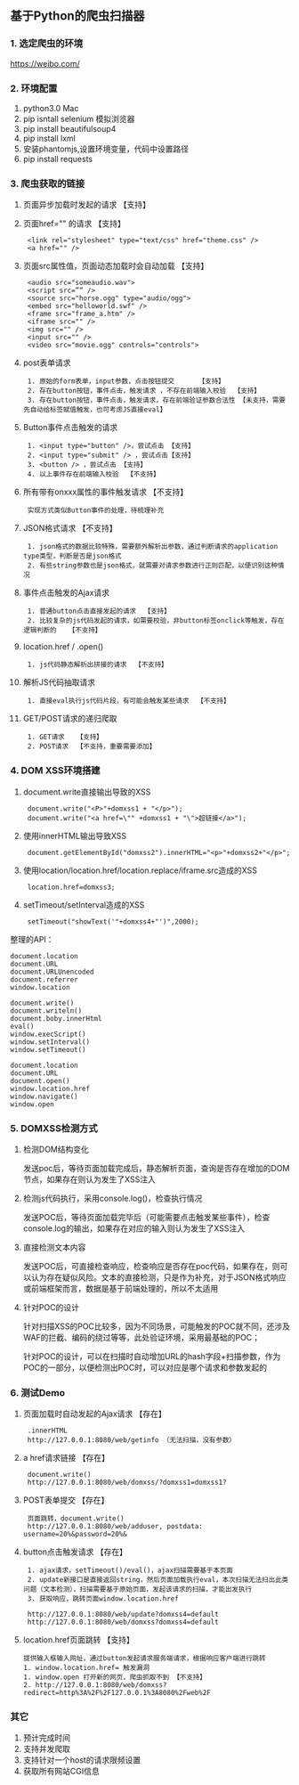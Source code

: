 ## 基于Python的爬虫扫描器

### 1. 选定爬虫的环境 

https://weibo.com/  

### 2. 环境配置

1. python3.0  Mac  
2. pip isntall selenium 模拟浏览器  
3. pip install beautifulsoup4
4. pip install lxml
5. 安装phantomjs,设置环境变量，代码中设置路径 
6. pip install requests



### 3. 爬虫获取的链接

1. 页面异步加载时发起的请求  【支持】
2. 页面href="" 的请求      【支持】

		<link rel="stylesheet" type="text/css" href="theme.css" />
		<a href="" />
		
	
3. 页面src属性值，页面动态加载时会自动加载 【支持】
	
		<audio src="someaudio.wav"> 
		<script src=”“ />
		<source src="horse.ogg" type="audio/ogg">  
		<embed src="helloworld.swf" /> 
		<frame src="frame_a.htm" /> 
		<iframe src="" />
		<img src="" />
		<input src="" />
		<video src="movie.ogg" controls="controls"> 
		
4. post表单请求 

		1. 原始的form表单，input参数，点击按钮提交      【支持】
		2. 存在button按钮，事件点击，触发请求 ，不存在前端输入校验  【支持】
		3. 存在button按钮，事件点击，触发请求，存在前端验证参数合法性 【未支持，需要先自动给标签赋值触发，也可考虑JS直接eval】

5. Button事件点击触发的请求 

		1. <input type="button" />，尝试点击 【支持】
		2. <input type="submit" /> ，尝试点击【支持】
		3. <button /> ，尝试点击 【支持】
		4. 以上事件存在前端输入校验  【不支持】

6. 所有带有onxxx属性的事件触发请求    【不支持】

		实现方式类似Button事件的处理，待梳理补充

5. JSON格式请求    【不支持】

		1. json格式的数据比较特殊，需要额外解析出参数，通过判断请求的application type类型，判断是否是json格式  
		2. 有些string参数也是json格式，就需要对请求参数进行正则匹配，以便识别这种情况  
	
6. 事件点击触发的Ajax请求 

		1. 普通button点击直接发起的请求  【支持】
		2. 比较复杂的js代码发起的请求，如需要校验，非button标签onclick等触发，存在逻辑判断的   【不支持】 
		
7. location.href / .open()   

		1. js代码静态解析出拼接的请求  【不支持】 

8. 解析JS代码抽取请求     

		1. 直接eval执行js代码片段，有可能会触发某些请求  【不支持】

9. GET/POST请求的递归爬取

		1. GET请求   【支持】 
		2. POST请求  【不支持，重要需要添加】

### 4. DOM XSS环境搭建
1. document.write直接输出导致的XSS 
	
		document.write("<P>"+domxss1 + "</p>");
		document.write("<a href=\"" +domxss1 + "\">超链接</a>");

2. 使用innerHTML输出导致XSS

		document.getElementById("domxss2").innerHTML="<p>"+domxss2+"</p>";

3. 使用location/location.href/location.replace/iframe.src造成的XSS  

		location.href=domxss3;  
	
4. setTimeout/setInterval造成的XSS

		setTimeout("showText('"+domxss4+"')",2000);
		
整理的API： 

	document.location
	document.URL
	document.URLUnencoded
	document.referrer
	window.location
	
	document.write()
	document.writeln()
	document.boby.innerHtml
	eval()
	window.execScript()
	window.setInterval()
	window.setTimeout()
	
	document.location
	document.URL
	document.open()
	window.location.href
	window.navigate()
	window.open
	
	
### 5. DOMXSS检测方式

1. 检测DOM结构变化  
	
	发送poc后，等待页面加载完成后，静态解析页面，查询是否存在增加的DOM节点，如果存在则认为发生了XSS注入  
	
2. 	检测js代码执行，采用console.log()，检查执行情况

	发送POC后，等待页面加载完毕后（可能需要点击触发某些事件），检查console.log的输出，如果存在对应的输入则认为发生了XSS注入

3. 直接检测文本内容

	发送POC后，可直接检查响应，检查响应是否存在poc代码，如果存在，则可以认为存在疑似风险。文本的直接检测，只是作为补充，对于JSON格式响应或前端框架而言，数据是基于前端处理的，所以不太适用  

4. 针对POC的设计

	针对扫描XSS的POC比较多，因为不同场景，可能触发的POC就不同，还涉及WAF的拦截、编码的绕过等等，此处验证环境，采用最基础的POC；   

	针对POC的设计，可以在扫描时自动增加URL的hash字段+扫描参数，作为POC的一部分，以便检测出POC时，可以对应是哪个请求和参数发起的

### 6. 测试Demo 

1. 页面加载时自动发起的Ajax请求   【存在】

		.innerHTML   
		http://127.0.0.1:8080/web/getinfo （无法扫描，没有参数）
		
2. a href请求链接      【存在】

		document.write()  
		http://127.0.0.1:8080/web/domxss/?domxss1=domxss1?  
		
3. POST表单提交   【存在】

		页面跳转，document.write()  
		http://127.0.0.1:8080/web/adduser, postdata: username=20%&password=20%&  
		
4. button点击触发请求  【存在】

		1. ajax请求，setTimeout()/eval()，ajax扫描需要基于本页面
		2. update新接口是直接返回string，然后页面加载执行eval，本次扫描无法扫出此类问题（文本检测），扫描需要基于原始页面，发起该请求的扫描，才能出发执行 
		3. 获取响应，跳转页面window.location.href
	
		http://127.0.0.1:8080/web/update?domxss4=default  
		http://127.0.0.1:8080/web/domxss?domxss4=default 
	
5. 	location.href页面跳转  【支持】
	  
		提供输入框输入网址，通过button发起请求服务端请求，根据响应客户端进行跳转
		1. window.location.href= 触发漏洞
		1. window.open 打开新的网页，爬虫抓取不到 【不支持】
		2. http://127.0.0.1:8080/web/domxss?redirect=http%3A%2F%2F127.0.0.1%3A8080%2Fweb%2F  

		

### 其它 

1. 预计完成时间  
2. 支持并发爬取 
3. 支持针对一个host的请求限频设置 
4. 获取所有网站CGI信息 







